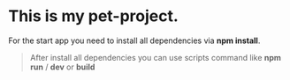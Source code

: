 # This is my pet-project.

For the start app you need to install all dependencies via **npm install**.

> After install all dependencies you can use scripts command like **npm run** / **dev** or **build**
